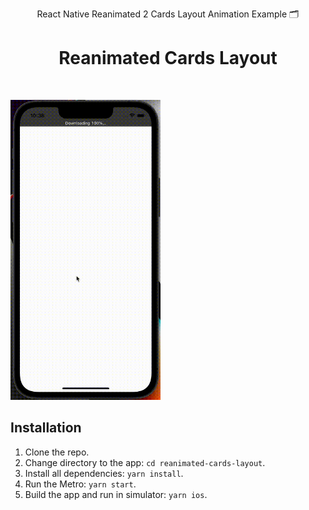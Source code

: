 <p align="center">
React Native Reanimated 2 Cards Layout Animation Example 🗂
</p>

<h1 align="center">Reanimated Cards Layout</h1>
<br>

<img src="./screen.gif" width="240"></img>

## Installation

1. Clone the repo.
2. Change directory to the app: `cd reanimated-cards-layout`.
3. Install all dependencies: `yarn install`.
4. Run the Metro: `yarn start`.
5. Build the app and run in simulator: `yarn ios`.
